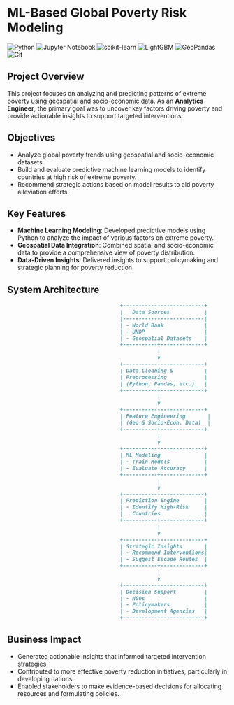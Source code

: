 # ML-Based Global Poverty Risk Modeling
![Python](https://img.shields.io/badge/Python-3.13-3776AB?logo=python&logoColor=white)
![Jupyter Notebook](https://img.shields.io/badge/Jupyter%20Notebook-%E2%9C%94-F37626?logo=jupyter&logoColor=white)
![scikit-learn](https://img.shields.io/badge/scikit--learn-1.4.2-orange)
![LightGBM](https://img.shields.io/badge/LightGBM-3.3.5-green)
![GeoPandas](https://img.shields.io/badge/GeoPandas-0.14.2-lightgrey)
![Git](https://img.shields.io/badge/Git-2.49.0-f05133?logo=git&logoColor=white)

## Project Overview

This project focuses on analyzing and predicting patterns of extreme poverty using geospatial and socio-economic data. As an **Analytics Engineer**, the primary goal was to uncover key factors driving poverty and provide actionable insights to support targeted interventions.

## Objectives

- Analyze global poverty trends using geospatial and socio-economic datasets.
- Build and evaluate predictive machine learning models to identify countries at high risk of extreme poverty.
- Recommend strategic actions based on model results to aid poverty alleviation efforts.

## Key Features

- **Machine Learning Modeling**: Developed predictive models using Python to analyze the impact of various factors on extreme poverty.
- **Geospatial Data Integration**: Combined spatial and socio-economic data to provide a comprehensive view of poverty distribution.
- **Data-Driven Insights**: Delivered insights to support policymaking and strategic planning for poverty reduction.

## System Architecture
```markdown
                                    +--------------------------+
                                    |   Data Sources           |
                                    |--------------------------|
                                    | - World Bank             |
                                    | - UNDP                   |
                                    | - Geospatial Datasets    |
                                    +-----------+--------------+
                                                |
                                                v
                                    +--------------------------+
                                    | Data Cleaning &          |
                                    | Preprocessing            |
                                    | (Python, Pandas, etc.)   |
                                    +-----------+--------------+
                                                |
                                                v
                                    +--------------------------+
                                    | Feature Engineering       |
                                    | (Geo & Socio-Econ. Data)  |
                                    +-----------+--------------+
                                                |
                                                v
                                    +--------------------------+
                                    | ML Modeling              |
                                    | - Train Models           |
                                    | - Evaluate Accuracy      |
                                    +-----------+--------------+
                                                |
                                                v
                                    +--------------------------+
                                    | Prediction Engine        |
                                    | - Identify High-Risk     |
                                    |   Countries              |
                                    +-----------+--------------+
                                                |
                                                v
                                    +--------------------------+
                                    | Strategic Insights       |
                                    | - Recommend Interventions|
                                    | - Suggest Escape Routes  |
                                    +-----------+--------------+
                                                |
                                                v
                                    +--------------------------+
                                    | Decision Support         |
                                    | - NGOs                   |
                                    | - Policymakers           |
                                    | - Development Agencies   |
                                    +--------------------------+
```

## Business Impact

- Generated actionable insights that informed targeted intervention strategies.
- Contributed to more effective poverty reduction initiatives, particularly in developing nations.
- Enabled stakeholders to make evidence-based decisions for allocating resources and formulating policies.

